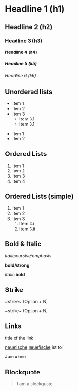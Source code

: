 # Headline 1 (h1)
## Headline 2 (h2)
### Headline 3 (h3)
#### Headline 4 (h4)
##### Headline 5 (h5)
###### Headline 6 (h6)

## Unordered lists

* Item 1
* Item 2
* Item 3
  * Item 3.1
  * Item 3.1

- Item 1
- Item 2

## Ordered Lists
1. Item 1
2. Item 2
3. Item 3
4. Item 4

## Ordered Lists (simple)

1. Item 1
1. Item 2
1. Item 3
   1. Item 3.i
   2. Item 3.ii

## Bold & Italic
  
*italic/cursive/emphasis*

**bold/strong**

_italic_
__bold__

## Strike

~strike~
(Option + N)

~strike~
(Option + N)

## Links

[title of the link](https://www.neuefische.de)

[neuefische][neuefische]
[neuefische][neuefische] ist toll


Just a test

[neuefische]: https://www.neuefische.de
[google]: https://www.google.com

## Blockquote

> I am a blockquote
